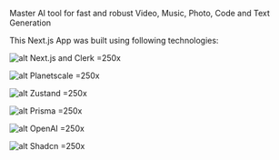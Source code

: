 Master AI tool for fast and robust Video, Music, Photo, Code and Text Generation

This Next.js App was built using following technologies:

![alt Next.js and Clerk =250x](https://miro.medium.com/v2/resize:fit:1080/1*Ko1qjsbpeNAKdTW5hJ1CSg.png)

![alt Planetscale =250x](https://mms.businesswire.com/media/20230522005194/en/1799013/23/PlanetScale.jpg)

![alt Zustand =250x](https://repository-images.githubusercontent.com/180328715/fca49300-e7f1-11ea-9f51-cfd949b31560)

![alt Prisma =250x](https://cdn.worldvectorlogo.com/logos/prisma-2.svg)

![alt OpenAI =250x](https://upload.wikimedia.org/wikipedia/commons/thumb/c/c9/OpenAI_Logo_%282%29.svg/2560px-OpenAI_Logo_%282%29.svg.png)

![alt Shadcn =250x](https://shadcn.com/og.jpg)

